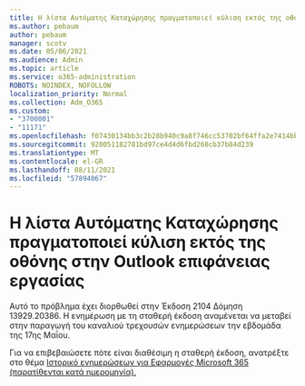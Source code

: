```yaml
---
title: Η λίστα Αυτόματης Καταχώρησης πραγματοποιεί κύλιση εκτός της οθόνης στην Outlook επιφάνειας εργασίας
ms.author: pebaum
author: pebaum
manager: scotv
ms.date: 05/06/2021
ms.audience: Admin
ms.topic: article
ms.service: o365-administration
ROBOTS: NOINDEX, NOFOLLOW
localization_priority: Normal
ms.collection: Adm_O365
ms.custom:
- "3700001"
- "11171"
ms.openlocfilehash: f07430134bb3c2b28b940c9a8f746cc53702bf64ffa2e7414bb74861239b914f
ms.sourcegitcommit: 920051182781bd97ce4d4d6fbd268cb37b84d239
ms.translationtype: MT
ms.contentlocale: el-GR
ms.lasthandoff: 08/11/2021
ms.locfileid: "57894067"
---
```

# <a name="autocomplete-list-scrolls-off-the-screen-in-outlook-desktop"></a>Η λίστα Αυτόματης Καταχώρησης πραγματοποιεί κύλιση εκτός της οθόνης στην Outlook επιφάνειας εργασίας

Αυτό το πρόβλημα έχει διορθωθεί στην Έκδοση 2104 Δόμηση 13929.20386. Η ενημέρωση με τη σταθερή έκδοση αναμένεται να μεταβεί στην παραγωγή του καναλιού τρεχουσών ενημερώσεων την εβδομάδα της 17ης Μαΐου. 

Για να επιβεβαιώσετε πότε είναι διαθέσιμη η σταθερή έκδοση, ανατρέξτε στο θέμα [Ιστορικό ενημερώσεων για Εφαρμογές Microsoft 365 (παρατίθενται κατά ημερομηνία).](https://docs.microsoft.com/officeupdates/update-history-microsoft365-apps-by-date)